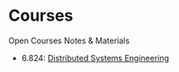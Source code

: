 # Courses

Open Courses Notes & Materials

- 6.824: [Distributed Systems Engineering](http://nil.csail.mit.edu/6.824/2016/index.html)
